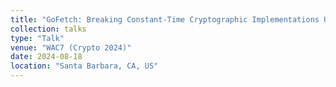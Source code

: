 ```yaml
---
title: "GoFetch: Breaking Constant-Time Cryptographic Implementations Using Data Memory-Dependent Prefetchers"
collection: talks
type: "Talk"
venue: "WAC7 (Crypto 2024)"
date: 2024-08-18
location: "Santa Barbara, CA, US"
---
```

